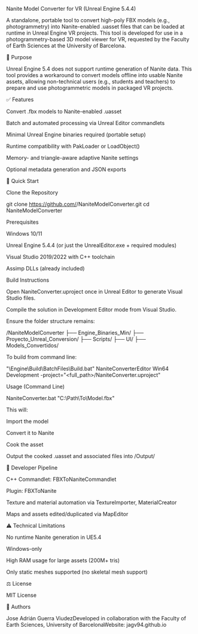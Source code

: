 Nanite Model Converter for VR (Unreal Engine 5.4.4)

A standalone, portable tool to convert high-poly FBX models (e.g., photogrammetry) into Nanite-enabled .uasset files that can be loaded at runtime in Unreal Engine VR projects. This tool is developed for use in a photogrammetry-based 3D model viewer for VR, requested by the Faculty of Earth Sciences at the University of Barcelona.

🌟 Purpose

Unreal Engine 5.4 does not support runtime generation of Nanite data. This tool provides a workaround to convert models offline into usable Nanite assets, allowing non-technical users (e.g., students and teachers) to prepare and use photogrammetric models in packaged VR projects.

✅ Features

Convert .fbx models to Nanite-enabled .uasset

Batch and automated processing via Unreal Editor commandlets

Minimal Unreal Engine binaries required (portable setup)

Runtime compatibility with PakLoader or LoadObject()

Memory- and triangle-aware adaptive Nanite settings

Optional metadata generation and JSON exports

🚀 Quick Start

Clone the Repository

git clone https://github.com/<your-user>/NaniteModelConverter.git
cd NaniteModelConverter

Prerequisites

Windows 10/11

Unreal Engine 5.4.4 (or just the UnrealEditor.exe + required modules)

Visual Studio 2019/2022 with C++ toolchain

Assimp DLLs (already included)

Build Instructions

Open NaniteConverter.uproject once in Unreal Editor to generate Visual Studio files.

Compile the solution in Development Editor mode from Visual Studio.

Ensure the folder structure remains:

/NaniteModelConverter
├── Engine_Binaries_Min/
├── Proyecto_Unreal_Conversion/
├── Scripts/
├── UI/
├── Models_Convertidos/

To build from command line:

"<PathToUE>\Engine\Build\BatchFiles\Build.bat" NaniteConverterEditor Win64 Development -project="<full_path>/NaniteConverter.uproject"

Usage (Command Line)

NaniteConverter.bat "C:\Path\To\Model.fbx"

This will:

Import the model

Convert it to Nanite

Cook the asset

Output the cooked .uasset and associated files into /Output/<ModelName>

🔧 Developer Pipeline

C++ Commandlet: FBXToNaniteCommandlet

Plugin: FBXToNanite

Texture and material automation via TextureImporter, MaterialCreator

Maps and assets edited/duplicated via MapEditor

⚠️ Technical Limitations

No runtime Nanite generation in UE5.4

Windows-only

High RAM usage for large assets (200M+ tris)

Only static meshes supported (no skeletal mesh support)

⚖️ License

MIT License

🤖 Authors

Jose Adrián Guerra ViudezDeveloped in collaboration with the Faculty of Earth Sciences, University of BarcelonaWebsite: jagv94.github.io
